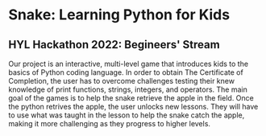 # Snake: Learning Python for Kids
## HYL Hackathon 2022: Begineers' Stream
Our project is an interactive, multi-level game that introduces kids to the basics of Python coding language. In order to obtain The Certificate of Completion, the user has to overcome challenges testing their knew knowledge of print functions, strings, integers, and operators. The main goal of the games is to help the snake retrieve the apple in the field. Once the python retrives the apple, the user unlocks new lessons. They will have to use what was taught in the lesson to help the snake catch the apple, making it more challenging as they progress to higher levels.
